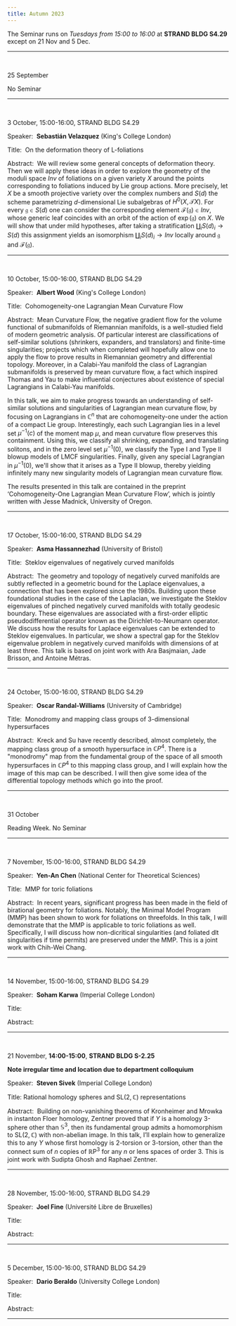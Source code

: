 ```yaml
---
title: Autumn 2023
---
```



The Seminar runs on *Tuesdays from 15:00 to 16:00* at **STRAND BLDG S4.29** except on 21 Nov and 5 Dec. 



----------------------------------------------------------------
<br />

25 September

No Seminar

---------------------------------------------------------
<br />

3 October, 15:00-16:00, STRAND BLDG S4.29

Speaker:&nbsp; **Sebastián Velazquez** (King's College London)

Title:&nbsp;  On the deformation theory of L-foliations

Abstract:&nbsp;  We will review some general concepts of deformation theory. Then we will apply these ideas in order to explore the geometry of the moduli space $Inv$ of foliations on a given variety $X$  around the points corresponding to foliations induced by Lie group actions.  More precisely, let $X$ be a smooth projective variety over the complex numbers and $S(d)$ the scheme parametrizing $d$-dimensional Lie subalgebras of $H^0(X,\mathcal{T} X)$.  For every $\mathfrak{g} \in S(d)$ one can consider the corresponding element $\mathcal{F}(\mathfrak{g})\in Inv$, whose generic leaf coincides with an orbit of the action of $\exp(\mathfrak{g})$ on $X$. We will show that under mild hypotheses, after taking a stratification $\coprod_i S(d)_i\to S(d)$ this assignment yields an isomorphism $\coprod_i S(d)_i\to Inv$ locally around $\mathfrak{g}$ and $\mathcal{F}(\mathfrak{g})$.


-----------------------------------------------------------
<br />

10 October, 15:00-16:00, STRAND BLDG S4.29

Speaker:&nbsp; **Albert Wood** (King's College London)

Title:&nbsp; Cohomogeneity-one Lagrangian Mean Curvature Flow

Abstract:&nbsp; Mean Curvature Flow, the negative gradient flow for the volume functional of submanifolds of Riemannian manifolds, is a well-studied field of modern geometric analysis. Of particular interest are classifications of self-similar solutions (shrinkers, expanders, and translators) and finite-time singularities; projects which when completed will hopefully allow one to apply the flow to prove results in Riemannian geometry and differential topology. Moreover, in a Calabi-Yau manifold the class of Lagrangian submanifolds is preserved by mean curvature flow, a fact which inspired Thomas and Yau to make influential conjectures about existence of special Lagrangians in Calabi-Yau manifolds.

In this talk, we aim to make progress towards an understanding of self-similar solutions and singularities of Lagrangian mean curvature flow, by focusing on Lagrangians in $\mathbb{C}^n$ that are cohomogeneity-one under the action of a compact Lie group. Interestingly, each such Lagrangian lies in a level set $\mu^{-1}(c)$ of the moment map $\mu$, and mean curvature flow preserves this containment.  Using this, we classify all shrinking, expanding, and translating solitons, and in the zero level set $\mu^{-1}(0)$, we classify the Type I and Type II blowup models of LMCF singularities. Finally, given any special Lagrangian in $\mu^{-1}(0)$, we'll show that it arises as a Type II blowup, thereby yielding infinitely many new singularity models of Lagrangian mean curvature flow.

The results presented in this talk are contained in the preprint ‘Cohomogeneity-One Lagrangian Mean Curvature Flow’, which is jointly written with Jesse Madnick, University of Oregon. 

-----------------------------------------------------------
<br />

17 October, 15:00-16:00, STRAND BLDG S4.29

Speaker:&nbsp; **Asma Hassannezhad** (University of Bristol)

Title:&nbsp; Steklov eigenvalues of negatively curved manifolds

Abstract:&nbsp; The geometry and topology of negatively curved manifolds are subtly reflected in a geometric bound for the Laplace eigenvalues, a connection that has been explored since the 1980s. Building upon these foundational studies in the case of the Laplacian, we investigate the Steklov eigenvalues of pinched negatively curved manifolds with totally geodesic boundary. These eigenvalues are associated with a first-order elliptic pseudodifferential operator known as the Dirichlet-to-Neumann operator. We discuss how the results for Laplace eigenvalues can be extended to Steklov eigenvalues. In particular, we show a spectral gap for the Steklov eigenvalue problem in negatively curved manifolds with dimensions of at least three.
This talk is based on joint work with Ara Basjmaian, Jade Brisson, and Antoine Métras.

-----------------------------------------------------------
<br />

24 October, 15:00-16:00, STRAND BLDG S4.29

Speaker:&nbsp; **Oscar Randal-Williams** (University of Cambridge)

Title:&nbsp; Monodromy and mapping class groups of 3-dimensional hypersurfaces

Abstract:&nbsp; Kreck and Su have recently described, almost completely, the mapping class group of a smooth hypersurface in $\mathbb{C}P^4$. There is a "monodromy" map from the fundamental group of the space of all smooth hypersurfaces in $\mathbb{C}P^4$ to this mapping class group, and I will explain how the image of this map can be described. I will then give some idea of the differential topology methods which go into the proof.


-----------------------------------------------------------
<br />

31 October

Reading Week. No Seminar


-----------------------------------------------------------
<br />

7 November, 15:00-16:00, STRAND BLDG S4.29

Speaker:&nbsp; **Yen-An Chen** (National Center for Theoretical Sciences)

Title:&nbsp; MMP for toric foliations 

Abstract:&nbsp; In recent years, significant progress has been made in the field of birational geometry for foliations. Notably, the Minimal Model Program (MMP) has been shown to work for foliations on threefolds. In this talk, I will demonstrate that the MMP is applicable to toric foliations as well. Specifically, I will discuss how non-dicritical singularities (and foliated dlt singularities if time permits) are preserved under the MMP. This is a joint work with Chih-Wei Chang.

-----------------------------------------------------------
<br />

14 November, 15:00-16:00, STRAND BLDG S4.29

Speaker:&nbsp; **Soham Karwa** (Imperial College London)

Title:&nbsp;

Abstract:&nbsp;

-----------------------------------------------------------
<br />

21 November, **14:00-15:00**, **STRAND BLDG S-2.25** 

**Note irregular time and location due to department colloquium**

Speaker:&nbsp; **Steven Sivek** (Imperial College London)

Title:&nbsp;Rational homology spheres and $\mathrm{SL}(2,\mathbb{C})$ representations

Abstract:&nbsp; Building on non-vanishing theorems of Kronheimer and Mrowka in instanton Floer homology, Zentner proved that if $Y$ is a homology 3-sphere other than $\mathbb{S}^3$, then its fundamental group admits a homomorphism to $\mathrm{SL}(2,\mathbb{C})$ with non-abelian image. In this talk, I’ll explain how to generalize this to any $Y$ whose first homology is 2-torsion or 3-torsion, other than the connect sum of $n$ copies of $\mathbb{R}\mathrm{P}^3$ for any $n$ or lens spaces of order $3$. This is joint work with Sudipta Ghosh and Raphael Zentner.

-----------------------------------------------------------
<br />

28 November, 15:00-16:00, STRAND BLDG S4.29

Speaker:&nbsp; **Joel Fine** (Université Libre de Bruxelles)

Title:&nbsp;

Abstract:&nbsp;

-----------------------------------------------------------
<br />

5 December, 15:00-16:00, STRAND BLDG S4.29

Speaker:&nbsp; **Dario Beraldo** (University College London)

Title:&nbsp;

Abstract:&nbsp;

-----------------------------------------------------------
